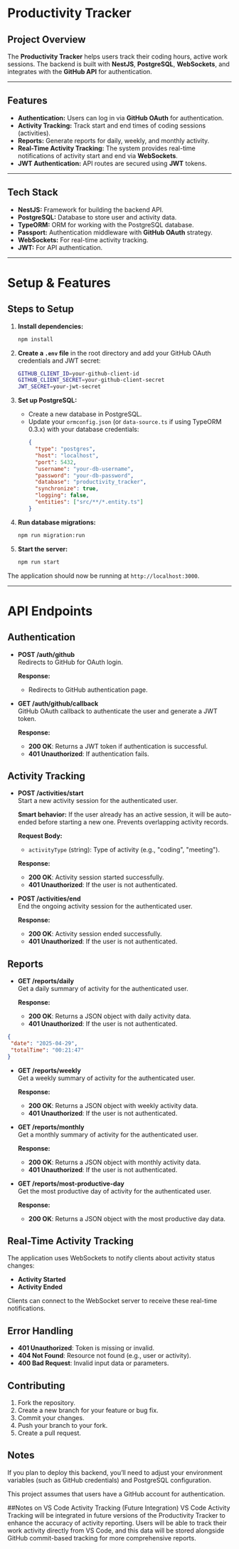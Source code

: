 # Productivity Tracker

## Project Overview

The **Productivity Tracker** helps users track their coding hours, active work sessions. The backend is built with **NestJS**, **PostgreSQL**, **WebSockets**, and integrates with the **GitHub API** for authentication.

---

## Features

- **Authentication:** Users can log in via **GitHub OAuth** for authentication.
- **Activity Tracking:** Track start and end times of coding sessions (activities).
- **Reports:** Generate reports for daily, weekly, and monthly activity.
- **Real-Time Activity Tracking:** The system provides real-time notifications of activity start and end via **WebSockets**.
- **JWT Authentication:** API routes are secured using **JWT** tokens.

---

## Tech Stack

- **NestJS:** Framework for building the backend API.
- **PostgreSQL:** Database to store user and activity data.
- **TypeORM:** ORM for working with the PostgreSQL database.
- **Passport:** Authentication middleware with **GitHub OAuth** strategy.
- **WebSockets:** For real-time activity tracking.
- **JWT:** For API authentication.

---


#  Setup & Features

## Steps to Setup

1. **Install dependencies:**
   ```bash
   npm install
   ```

2. **Create a `.env` file** in the root directory and add your GitHub OAuth credentials and JWT secret:
   ```bash
   GITHUB_CLIENT_ID=your-github-client-id
   GITHUB_CLIENT_SECRET=your-github-client-secret
   JWT_SECRET=your-jwt-secret
   ```

3. **Set up PostgreSQL:**
   - Create a new database in PostgreSQL.
   - Update your `ormconfig.json` (or `data-source.ts` if using TypeORM 0.3.x) with your database credentials:
     ```json
     {
       "type": "postgres",
       "host": "localhost",
       "port": 5432,
       "username": "your-db-username",
       "password": "your-db-password",
       "database": "productivity_tracker",
       "synchronize": true,
       "logging": false,
       "entities": ["src/**/*.entity.ts"]
     }
     ```

4. **Run database migrations:**
   ```bash
   npm run migration:run
   ```

5. **Start the server:**
   ```bash
   npm run start
   ```

The application should now be running at `http://localhost:3000`.

---

# API Endpoints

## Authentication

- **POST /auth/github**  
  Redirects to GitHub for OAuth login.

  **Response:**
  - Redirects to GitHub authentication page.

- **GET /auth/github/callback**  
  GitHub OAuth callback to authenticate the user and generate a JWT token.

  **Response:**
  - **200 OK**: Returns a JWT token if authentication is successful.
  - **401 Unauthorized**: If authentication fails.

## Activity Tracking

- **POST /activities/start**  
  Start a new activity session for the authenticated user.

  **Smart behavior:** If the user already has an active session, it will be auto-ended before starting a new one. Prevents overlapping activity records.

  **Request Body:**
  - `activityType` (string): Type of activity (e.g., "coding", "meeting").

  **Response:**
  - **200 OK**: Activity session started successfully.
  - **401 Unauthorized**: If the user is not authenticated.

- **POST /activities/end**  
  End the ongoing activity session for the authenticated user.

  **Response:**
  - **200 OK**: Activity session ended successfully.
  - **401 Unauthorized**: If the user is not authenticated.

## Reports

- **GET /reports/daily**  
  Get a daily summary of activity for the authenticated user.

  **Response:**
  - **200 OK**: Returns a JSON object with daily activity data.
  - **401 Unauthorized**: If the user is not authenticated.
     
 ```json
{
  "date": "2025-04-29",
  "totalTime": "00:21:47"
}
  ```


- **GET /reports/weekly**  
  Get a weekly summary of activity for the authenticated user.

  **Response:**
  - **200 OK**: Returns a JSON object with weekly activity data.
  - **401 Unauthorized**: If the user is not authenticated.

- **GET /reports/monthly**  
  Get a monthly summary of activity for the authenticated user.

  **Response:**
  - **200 OK**: Returns a JSON object with monthly activity data.
  - **401 Unauthorized**: If the user is not authenticated.

- **GET /reports/most-productive-day**  
  Get the most productive day of activity for the authenticated user.

  **Response:**
  - **200 OK**: Returns a JSON object with the most productive day data.

## Real-Time Activity Tracking

The application uses WebSockets to notify clients about activity status changes:

- **Activity Started**
- **Activity Ended**

Clients can connect to the WebSocket server to receive these real-time notifications.

## Error Handling

- **401 Unauthorized**: Token is missing or invalid.
- **404 Not Found**: Resource not found (e.g., user or activity).
- **400 Bad Request**: Invalid input data or parameters.

## Contributing

1. Fork the repository.
2. Create a new branch for your feature or bug fix.
3. Commit your changes.
4. Push your branch to your fork.
5. Create a pull request.


## Notes

If you plan to deploy this backend, you’ll need to adjust your environment variables (such as GitHub credentials) and PostgreSQL configuration.

This project assumes that users have a GitHub account for authentication.

##Notes on VS Code Activity Tracking (Future Integration)
VS Code Activity Tracking will be integrated in future versions of the Productivity Tracker to enhance the accuracy of activity reporting. Users will be able to track their work activity directly from VS Code, and this data will be stored alongside GitHub commit-based tracking for more comprehensive reports.
